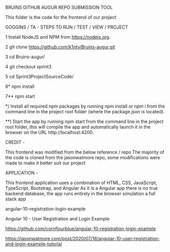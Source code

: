 BRUINS GITHUB AUGUR REPO SUBMISSION TOOL

This folder is the code for the frontend of our project

GOGGINS / TA - STEPS TO RUN / TEST / VIEW / PROJECT

1 Install NodeJS and NPM from https://nodejs.org.

2 git clone https://github.com/k1nty/Bruins-augur.git

3 cd Bruins-augur/

4 git checkout sprint3

5 cd Sprint3ProjectSourceCode/

6* npm install

7** npm start

*) Install all required npm packages by running npm install or npm i from the command line in the project root folder (where the package.json is located).

**) Start the app by running npm start from the command line in the project root folder, this will compile the app and automatically launch it in the browser on the URL http://localhost:4200.

CREDIT - 

This frontend was modified from the below reference / repo
The majority of the code is cloned from the jasonwatmore repo, some modifications were made to make it better suit our project

APPLICATION - 

This frontend application uses a combination of HTML, CSS, JavaScript, TypeScript, Bootstrap, and Angular
As it is a Angular app there is no true backend database, the app runs entirely in the browser simulation a full stack app

angular-10-registration-login-example

Angular 10 - User Registration and Login Example

https://github.com/cornflourblue/angular-10-registration-login-example

https://jasonwatmore.com/post/2020/07/18/angular-10-user-registration-and-login-example-tutorial
